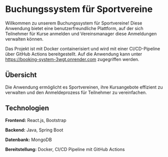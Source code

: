 # Buchungssystem für Sportvereine

Willkommen zu unserem Buchungssystem für Sportvereine! Diese Anwendung bietet eine benutzerfreundliche Plattform, auf der sich Teilnehmer für Kurse anmelden und Vereinsmanager diese Anmeldungen verwalten können.

Das Projekt ist mit Docker containerisiert und wird mit einer CI/CD-Pipeline über GitHub Actions bereitgestellt. Auf die Anwendung kann unter https://booking-system-3wgt.onrender.com zugegriffen werden.

## Übersicht

Die Anwendung ermöglicht es Sportvereinen, ihre Kursangebote effizient zu verwalten und den Anmeldeprozess für Teilnehmer zu vereinfachen.

## Technologien
**Frontend:** React.js, Bootstrap

**Backend:** Java, Spring Boot

**Datenbank:** MongoDB

**Bereitstellung:** Docker, CI/CD Pipeline mit GitHub Actions